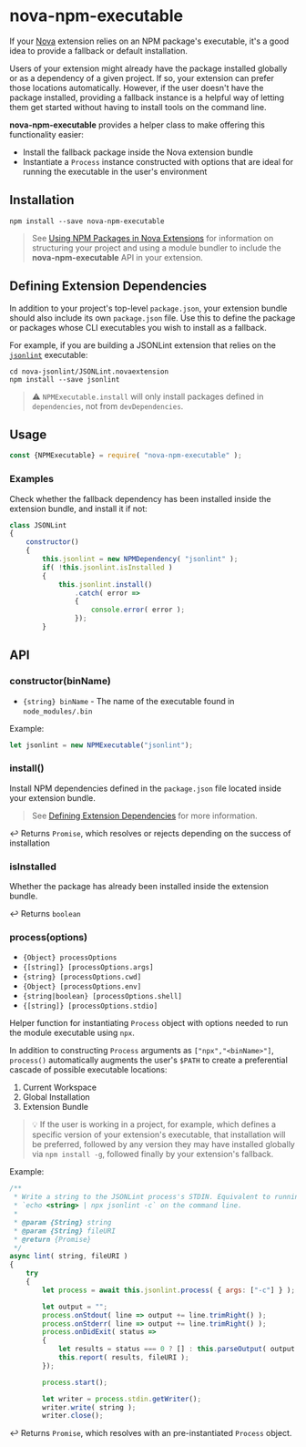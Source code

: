# nova-npm-executable

If your [Nova][nova] extension relies on an NPM package's executable, it's a good idea to provide a fallback or default installation.

Users of your extension might already have the package installed globally or as a dependency of a given project. If so, your extension can prefer those locations automatically. However, if the user doesn't have the package installed, providing a fallback instance is a helpful way of letting them get started without having to install tools on the command line.

**nova-npm-executable** provides a helper class to make offering this functionality easier:

- Install the fallback package inside the Nova extension bundle
- Instantiate a `Process` instance constructed with options that are ideal for running the executable in the user's environment

## Installation

```
npm install --save nova-npm-executable
```

> See [Using NPM Packages in Nova Extensions](https://www.notion.so/panic/Using-NPM-Packages-in-Nova-Extensions-325de853aba647839f1dc7a8d77bbac4) for information on structuring your project and using a module bundler to include the **nova-npm-executable** API in your extension.

## Defining Extension Dependencies

In addition to your project's top-level `package.json`, your extension bundle should also include its own `package.json` file. Use this to define the package or packages whose CLI executables you wish to install as a fallback.

For example, if you are building a JSONLint extension that relies on the [`jsonlint`](https://www.npmjs.com/package/jsonlint) executable:

```shell
cd nova-jsonlint/JSONLint.novaextension
npm install --save jsonlint
```

> ⚠️ `NPMExecutable.install` will only install packages defined in `dependencies`, not from `devDependencies`.

## Usage

```javascript
const {NPMExecutable} = require( "nova-npm-executable" );
```

### Examples

Check whether the fallback dependency has been installed inside the extension bundle, and install it if not:

```javascript
class JSONLint
{
	constructor()
	{
		this.jsonlint = new NPMDependency( "jsonlint" );
		if( !this.jsonlint.isInstalled )
		{
			this.jsonlint.install()
				.catch( error =>
				{
					console.error( error );
				});
		}
```

## API

### constructor(binName)

- `{string} binName` - The name of the executable found in `node_modules/.bin`

Example:
```javascript
let jsonlint = new NPMExecutable("jsonlint");
```

### install()

Install NPM dependencies defined in the `package.json` file located inside your extension bundle.

> See [Defining Extension Dependencies](#defining-extension-dependencies) for more information.

↩️ Returns `Promise`, which resolves or rejects depending on the success of installation


### isInstalled

Whether the package has already been installed inside the extension bundle.

↩️ Returns `boolean`

### process(options)

- `{Object} processOptions`
- `{[string]} [processOptions.args]`
- `{string} [processOptions.cwd]`
- `{Object} [processOptions.env]`
- `{string|boolean} [processOptions.shell]`
- `{[string]} [processOptions.stdio]`

Helper function for instantiating `Process` object with options needed to run the module executable using `npx`.

In addition to constructing `Process` arguments as `["npx","<binName>"]`, `process()` automatically augments the user's `$PATH` to create a preferential cascade of possible executable locations:

1. Current Workspace
1. Global Installation
1. Extension Bundle

> 💡 If the user is working in a project, for example, which defines a specific version of your extension's executable, that installation will be preferred, followed by any version they may have installed globally via `npm install -g`, followed finally by your extension's fallback.

Example:

```javascript
/**
 * Write a string to the JSONLint process's STDIN. Equivalent to running
 * `echo <string> | npx jsonlint -c` on the command line.
 *
 * @param {String} string
 * @param {String} fileURI
 * @return {Promise}
 */
async lint( string, fileURI )
{
	try
	{
		let process = await this.jsonlint.process( { args: ["-c"] } );

		let output = "";
		process.onStdout( line => output += line.trimRight() );
		process.onStderr( line => output += line.trimRight() );
		process.onDidExit( status =>
		{
			let results = status === 0 ? [] : this.parseOutput( output );
			this.report( results, fileURI );
		});

		process.start();

		let writer = process.stdin.getWriter();
		writer.write( string );
		writer.close();
```

↩️ Returns `Promise`, which resolves with an pre-instantiated `Process` object.


[api]: ./docs/README.md
[jsonlint]: https://www.npmjs.com/package/jsonlint
[nova]: https://panic.com/nova
